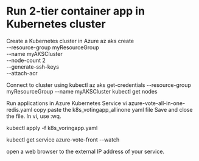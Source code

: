 # Run 2-tier container app in Kubernetes cluster
Create a Kubernetes cluster in Azure
az aks create \
    --resource-group myResourceGroup \
    --name myAKSCluster \
    --node-count 2 \
    --generate-ssh-keys \
    --attach-acr <acrName>
    
Connect to cluster using kubectl 
az aks get-credentials --resource-group myResourceGroup --name myAKSCluster
kubectl get nodes

Run applications in Azure Kubernetes Service
vi azure-vote-all-in-one-redis.yaml
copy paste the k8s_votingapp_allinone yaml file
Save and close the file. In vi, use :wq.

kubectl apply -f k8s_voringapp.yaml

kubectl get service azure-vote-front --watch

open a web browser to the external IP address of your service. 
    
